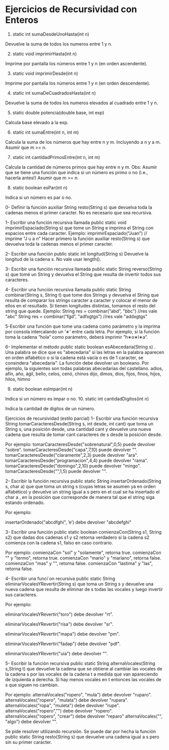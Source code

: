 # Ejercicios de Recursividad con Enteros

1. static int sumaDesdeUnoHasta(int n)

Devuelve la suma de todos los numeros entre 1 y n.

2. static void imprimirHasta(int n)

Imprime por pantalla los números entre 1 y n (en orden ascendente).

3. static void imprimirDesde(int n)

Imprime por pantalla los números entre 1 y n (en orden descendente).

4. static int sumaDeCuadradosHasta(int n)

Devuelve la suma de todos los numeros elevados al cuadrado entre 1 y n.

5. static double potencia(double base, int exp)

Calcula base elevado a la exp.

6. static int sumaEntre(int n, int m)

Calcula la suma de los números que hay entre n y m. Incluyendo a n y a m. Asumir que m >= n.

7. static int cantidadPrimosEntre(int n, int m)

Calcula la cantidad de números primos que hay entre n y m. Obs: Asumir que se tiene una función
que indica si un número es primo o no (i.e., hacerla antes!)
Asumir que m >= n.

8. static boolean esPar(int n)

Indica si un número es par o no.

0- Definir la función auxiliar String resto(String s) que devuelva toda la cadenas menos el primer caracter. No es necesario que sea recursiva.

1- Escribir una función recursiva llamada public static void imprimirEspaciado(String s) que tome un String e imprima el String con espacios entre cada caracter.
Ejemplo:
imprimirEspaciado(“Juan”)
// imprime "J u a n"
Hacer primero la función auxiliar resto(String s) que devuelva toda la cadenas menos el primer caracter.

2- Escribir una función  public static int longitud(String s) 
Devuelve la longitud de la cadena s. No vale usar length(). 

3- Escribir una función recursiva llamada public static String reverso(String s) que tomé un String y devuelva el String que resulta de invertir todos sus caracteres.

4- Escribir una función recursiva llamada  public static String combinar(String s, String t) que tome dos Strings y devuelva el String que resulta de comparar los strings caracter a caracter y colocar el menor de ellos en el resultado. Si tienen longitudes distintas, tomamos el resto del string que quede.
Ejemplo:
String res = combinar(“abd”, "bbc")
//res vale "abc"
String res = combinar(“fgd”, "adfxgtgs")
//res vale "addxgtgs"

5-Escribir una función que tome una cadena como parámetro y la imprima por consola intercalando un ’∗’ entre cada letra. Por ejemplo, si la función toma la cadena ”hola” como parámetro, deberá imprimir ”h∗o∗l∗a”.

6- Implementar el método public static boolean esAbecedaria(String s) . Una palabra se dice que es "abecedaria" si las letras en la palabra aparecen en orden alfabético o si la cadena está vacía o es de 1 caracter, se consindera "abecedaria". La función debe devolver un booleano.
Por ejemplo, la siguientes son todas palabras abecedarias del castellano.
adios, afín, año, ágil, bello, celos, cenó, chinos dijo, dimos, dios, fijos, finos, hijos, hilos, himno

9. static boolean esImpar(int n)

Indica si un número es impar o no.
10. static int cantidadDigitos(int n) 

Indica la cantidad de digitos de un número.

Ejercicios de recursividad (estilo parcial)
1- Escribir una función recursiva String tomarCaracteresDesde(String s, int desde, int cant) que toma un String s, una posición desde, una cantidad cant y devuelve una nueva cadena que resulta de tomar cant caracteres de s desde la posición desde.

Por ejemplo:
tomarCaracteresDesde("sobrenatural",0,5) puede devolver "sobre".
tomarCaracteresDesde("capa",7,10) puede devolver "".
tomarCaracteresDesde("claramente",2,3) puede devolver "ara".
tomarCaracteresDesde("programacion",4,4) puede devolver "rama".
tomarCaracteresDesde("domingo",2,10) puede devolver "mingo".
tomarCaracteresDesde("",1,5) puede devolver "".

2- Escribir la función recursiva public static String insertarOrdenado(String s, char a) que que toma un string s (cuyas letras se asumen ya en orden alfabético) y devuelve un string igual a s pero en el cual se ha insertado el char a , en la posición que corresponde de manera tal que el string siga estando ordenado. 

Por ejemplo:

insertarOrdenado("abcdfghi", ’e’) debe devolver "abcdefghi"

3- Escribir una función public static boolean comienzaCon(String s1, String s2) que dadas dos cadenas s1 y s2 retorna verdadero si la cadena s2 comienza con la cadena s1, falso en caso contrario.

Por ejemplo:
comienzaCon "sol" y "solamente", retorna true.
comienzaCon "" y "termo", retorna true.
comienzaCon "mario" y "mariano", retorna false.
comienzaCon "mas" y "", retorna false.
comienzaCon "lastima" y "las", retorna false.

4- Escribir una funci´on recursiva public static String eliminarVocalesYRevertir(String s) que toma un String s y devuelve una nueva cadena que resulta de eliminar de s todas las vocales y luego invertir sus caracteres.

Por ejemplo:

eliminarVocalesYRevertir("toro") debe devolver "rt".

eliminarVocalesYRevertir("risa") debe devolver "sr".

eliminarVocalesYRevertir("mapa") debe devolver "pm".

eliminarVocalesYRevertir("fadap") debe devolver "pdf".

eliminarVocalesYRevertir("uia") debe devolver "".

5- Escribir la función recursiva public static String alternaVocales(String s,String t) que devuelve la cadena que se obtiene al cambiar las vocales de la cadena s por las vocales de la cadena t a medida que van apareciendo de izquierda a derecha. Si hay menos vocales en t entonces las vocales de s que siguen no cambian.

Por ejemplo:
alternaVocales("ropero", "mula") debe devolver "ruparo".
alternaVocales("ropero", "mulata") debe devolver "rupara".
alternaVocales("ropa", "muleta") debe devolver "rupe".
alternaVocales("ropero","") debe devolver "ropero".
alternaVocales("ropero", "crear") debe devolver "reparo"
alternaVocales("", "algo") debe devolver "".


Se pide resolver utilizando recursión.
Se puede dar por hecha la función public static String resto(String s) que devuelve una cadena igual a s pero sin su primer carácter.

